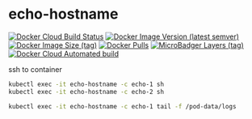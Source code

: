 # echo-hostname

[![Docker Cloud Build Status](https://img.shields.io/docker/cloud/build/shubhamtatvamasi/echo-hostname)](https://hub.docker.com/r/shubhamtatvamasi/echo-hostname)
[![Docker Image Version (latest semver)](https://img.shields.io/docker/v/shubhamtatvamasi/echo-hostname?sort=semver)](https://hub.docker.com/r/shubhamtatvamasi/echo-hostname)
[![Docker Image Size (tag)](https://img.shields.io/docker/image-size/shubhamtatvamasi/echo-hostname/latest)](https://hub.docker.com/r/shubhamtatvamasi/echo-hostname)
[![Docker Pulls](https://img.shields.io/docker/pulls/shubhamtatvamasi/echo-hostname)](https://hub.docker.com/r/shubhamtatvamasi/echo-hostname)
[![MicroBadger Layers (tag)](https://img.shields.io/microbadger/layers/shubhamtatvamasi/echo-hostname/latest)](https://hub.docker.com/r/shubhamtatvamasi/echo-hostname)
[![Docker Cloud Automated build](https://img.shields.io/docker/cloud/automated/shubhamtatvamasi/echo-hostname)](https://hub.docker.com/r/shubhamtatvamasi/echo-hostname)

ssh to container
```bash
kubectl exec -it echo-hostname -c echo-1 sh
kubectl exec -it echo-hostname -c echo-2 sh
```

```bash
kubectl exec -it echo-hostname -c echo-1 tail -f /pod-data/logs
```
